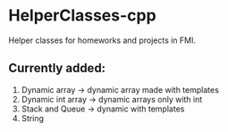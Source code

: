 # HelperClasses-cpp
Helper classes for homeworks and projects in FMI.

## Currently added:
1. Dynamic array -> dynamic array made with templates
2. Dynamic int array -> dynamic arrays only with int
3. Stack and Queue -> dynamic with templates
4. String
